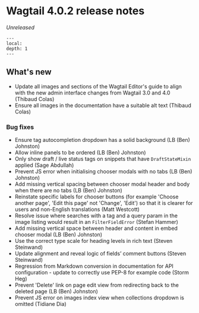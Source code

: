 # Wagtail 4.0.2 release notes

_Unreleased_

```{contents}
---
local:
depth: 1
---
```

## What's new

 * Update all images and sections of the Wagtail Editor's guide to align with the new admin interface changes from Wagtail 3.0 and 4.0 (Thibaud Colas)
 * Ensure all images in the documentation have a suitable alt text (Thibaud Colas)

### Bug fixes

 * Ensure tag autocompletion dropdown has a solid background (LB (Ben) Johnston)
 * Allow inline panels to be ordered (LB (Ben) Johnston)
 * Only show draft / live status tags on snippets that have `DraftStateMixin` applied (Sage Abdullah)
 * Prevent JS error when initialising chooser modals with no tabs (LB (Ben) Johnston)
 * Add missing vertical spacing between chooser modal header and body when there are no tabs (LB (Ben) Johnston)
 * Reinstate specific labels for chooser buttons (for example 'Choose another page', 'Edit this page' not 'Change', 'Edit') so that it is clearer for users and non-English translations (Matt Westcott)
 * Resolve issue where searches with a tag and a query param in the image listing would result in an `FilterFieldError` (Stefan Hammer)
 * Add missing vertical space between header and content in embed chooser modal (LB (Ben) Johnston)
 * Use the correct type scale for heading levels in rich text (Steven Steinwand)
 * Update alignment and reveal logic of fields’ comment buttons (Steven Steinwand)
 * Regression from Markdown conversion in documentation for API configuration - update to correctly use PEP-8 for example code (Storm Heg)
 * Prevent 'Delete' link on page edit view from redirecting back to the deleted page (LB (Ben) Johnston)
 * Prevent JS error on images index view when collections dropdown is omitted (Tidiane Dia)

